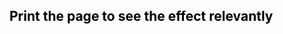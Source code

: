 <!DOCTYPE html>
<html lang="en">
<head>
    <meta charset="UTF-8">
    <meta name="viewport" content="width=device-width, initial-scale=1.0">
    <title>Document</title>
    <style>
        body{
            color: black;
        }
        @media print{
            body{
                color: blue;
                font-size: 18px;
            }
        }
    </style>
</head>
<body>
    <h2> Print the page to see the effect relevantly</h2>
</body>
</html>
